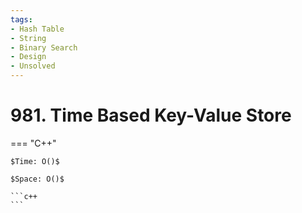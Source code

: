 ```yaml
---
tags:
- Hash Table
- String
- Binary Search
- Design
- Unsolved
---
```



# 981. Time Based Key-Value Store

=== "C++"

    $Time: O()$

    $Space: O()$

    ```c++
    ```